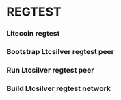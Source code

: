 # REGTEST

### Litecoin regtest

### Bootstrap Ltcsilver regtest peer

### Run Ltcsilver regtest peer

### Build Ltcsilver regtest network
